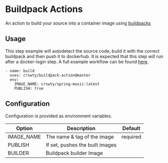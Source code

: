 
# Buildpack Actions

An action to build your source into a container image using [buildpacks](https://buildpacks.io/)


## Usage
This step example will autodetect the source code, build it with the correct buildpack and then push it to dockerhub. It is expected that this step will run after a docker-login step. A full example workflow can be found [here](https://github.com/crswty/buildpack-action/blob/master/example-workflow.yaml).

```
- name: build
  uses: crswty/buildpack-action@master
  env:
    IMAGE_NAME: crswty/spring-music:latest
    PUBLISH: true
```


## Configuration
Configuration is provided as environment variables.

Option | Description | Default
------ | ----------- | -------
IMAGE_NAME | The name & tag of the image | required
PUBLISH | If set, pushes the built images | 
BUILDER | Buildpack builder Image| 
